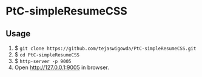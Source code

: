 # PtC-simpleResumeCSS

## Usage

1. $ `git clone https://github.com/tejaswigowda/PtC-simpleResumeCSS.git`
2. $ `cd PtC-simpleResumeCSS`
3. $ `http-server -p 9005`
4. Open <http://127.0.0.1:9005> in browser.

